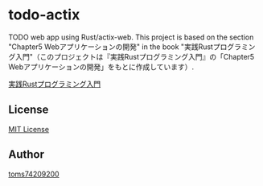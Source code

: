 # todo-actix

TODO web app using Rust/actix-web.
This project is based on the section "Chapter5 Webアプリケーションの開発" in the book "実践Rustプログラミング入門"（このプロジェクトは『実践Rustプログラミング入門』の「Chapter5 Webアプリケーションの開発」をもとに作成しています）.

[実践Rustプログラミング入門](https://www.shuwasystem.co.jp/book/9784798061702.html)

## License

[MIT License](LICENSE)

## Author

[toms74209200](<https://github.com/toms74209200>)
